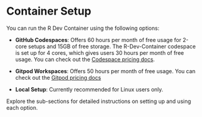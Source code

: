 # Container Setup

You can run the R Dev Container using the following options:

- **GitHub Codespaces**: Offers 60 hours per month of free usage for 2-core setups and 15GB of free storage. The R-Dev-Container codespace is set up for 4 cores, which gives users 30 hours per month of free usage. You can check out the [Codespace pricing docs](https://docs.github.com/en/billing/managing-billing-for-github-codespaces/about-billing-for-github-codespaces#about-github-codespaces-pricing).

- **Gitpod Workspaces**: Offers 50 hours per month of free usage. You can check out the [Gitpod pricing docs](https://www.gitpod.io/pricing)

- **Local Setup**: Currently recommended for Linux users only.

Explore the sub-sections for detailed instructions on setting up and using each option.